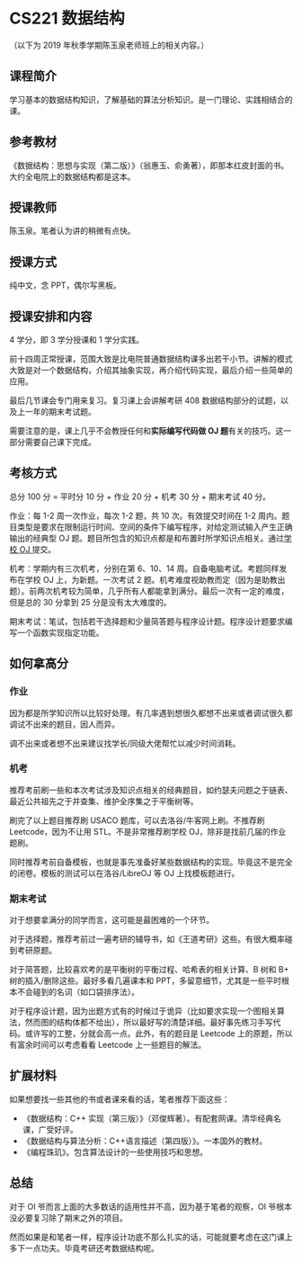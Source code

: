 
# CS221 数据结构

（以下为 2019 年秋季学期陈玉泉老师班上的相关内容。）

## 课程简介
学习基本的数据结构知识，了解基础的算法分析知识。是一门理论、实践相结合的课。

## 参考教材
《数据结构：思想与实现（第二版）》（翁惠玉、俞勇著），即那本红皮封面的书。大约全电院上的数据结构都是这本。

## 授课教师
陈玉泉。笔者认为讲的稍微有点快。

## 授课方式
纯中文，念 PPT，偶尔写黑板。

## 授课安排和内容
4 学分，即 3 学分授课和 1 学分实践。

前十四周正常授课，范围大致是比电院普通数据结构课多出若干小节。讲解的模式大致是对一个数据结构，介绍其抽象实现，再介绍代码实现，最后介绍一些简单的应用。

最后几节课会专门用来复习。复习课上会讲解考研 408 数据结构部分的试题，以及上一年的期末考试题。

需要注意的是，课上几乎不会教授任何和**实际编写代码做 OJ 题**有关的技巧。这一部分需要自己课下完成。

## 考核方式
总分 100 分 = 平时分 10 分 + 作业 20 分 + 机考 30 分 + 期末考试 40 分。

作业：每 1-2 周一次作业，每次 1-2 题，共 10 次。有效提交时间在 1-2 周内。题目类型是要求在限制运行时间、空间的条件下编写程序，对给定测试输入产生正确输出的经典型 OJ 题。题目所包含的知识点都是和布置时所学知识点相关。通过[学校 OJ ](https://acm.sjtu.edu.cn/OnlineJudge/)提交。

机考：学期内有三次机考，分别在第 6、10、14 周。自备电脑考试。考题同样发布在学校 OJ 上，为新题。一次考试 2 题。机考难度视助教而定（因为是助教出题）。前两次机考较为简单，几乎所有人都能拿到满分。最后一次有一定的难度，但是总的 30 分拿到 25 分是没有太大难度的。

期末考试：笔试，包括若干选择题和少量简答题与程序设计题。程序设计题要求编写一个函数实现指定功能。

## 如何拿高分

### 作业
因为都是所学知识所以比较好处理。有几率遇到想很久都想不出来或者调试很久都调试不出来的题目，因人而异。

调不出来或者想不出来建议找学长/同级大佬帮忙以减少时间消耗。

### 机考
推荐考前刷一些和本次考试涉及知识点相关的经典题目，如约瑟夫问题之于链表、最近公共祖先之于并查集、维护全序集之于平衡树等。

刷完了以上题目推荐刷 USACO 题库，可以去洛谷/牛客网上刷。不推荐刷 Leetcode，因为不让用 STL。不是非常推荐刷学校 OJ，除非是找前几届的作业题刷。

同时推荐考前自备模板，也就是事先准备好某些数据结构的实现。毕竟这不是完全的闭卷。模板的测试可以在洛谷/LibreOJ 等 OJ 上找模板题进行。

### 期末考试
对于想要拿满分的同学而言，这可能是最困难的一个环节。

对于选择题，推荐考前过一遍考研的辅导书，如《王道考研》这些。有很大概率碰到考研原题。

对于简答题，比较喜欢考的是平衡树的平衡过程、哈希表的相关计算、B 树和 B+ 树的插入/删除这些。最好多看几遍课本和 PPT，多留意细节，尤其是一些平时根本不会碰到的名词（如口袋排序法）。

对于程序设计题，因为出题方式有的时候过于诡异（比如要求实现一个图相关算法，然而图的结构体都不给出），所以最好写的清楚详细。最好事先练习手写代码。或许写的工整，分就会高一点。此外，有的题目是 Leetcode 上的原题，所以有富余时间可以考虑看看 Leetcode 上一些题目的解法。

## 扩展材料
如果想要找一些其他的书或者课来看的话，笔者推荐下面这些：
- 《数据结构：C++ 实现（第三版）》（邓俊辉著）。有配套网课。清华经典名课，广受好评。
- 《数据结构与算法分析：C++语言描述（第四版）》。一本国外的教材。
- 《编程珠玑》。包含算法设计的一些使用技巧和思想。

## 总结
对于 OI 爷而言上面的大多数话的适用性并不高，因为基于笔者的观察，OI 爷根本没必要复习除了期末之外的项目。

然而如果是和笔者一样，程序设计功底不那么扎实的话，可能就要考虑在这门课上多下一点功夫。毕竟考研还考数据结构呢。
